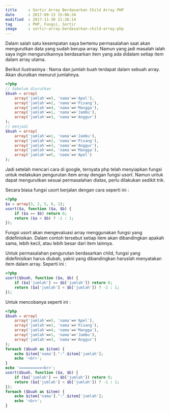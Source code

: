 ```yaml
---
title     : Sortir Array Berdasarkan Child Array PHP
date      : 2017-09-13 15:06:34
modified  : 2017-11-30 21:26:14
tag       : PHP, Fungsi, Sortir
image     : sortir-array-berdasarkan-child-array-php
---
```


Dalam salah satu kesempatan saya bertemu permasalahan saat akan mengurutkan data yang sudah berupa array. Namun <!--more-->yang jadi masalah ialah saya ingin mengurutkannya berdasarkan item yang ada didalam setiap item dalam array utama.

Berikut ilustrasinya :
Nama dan jumlah buah terdapat dalam sebuah array. Akan diurutkan menurut jumlahnya.
``` php
<?php
// Sebelum diurutkan
$buah = array(
    array('jumlah'=>5, 'nama'=>'Apel'),
    array('jumlah'=>2, 'nama'=>'Pisang'),
    array('jumlah'=>4, 'nama'=>'Mangga'),
    array('jumlah'=>1, 'nama'=>'Jambu'),
    array('jumlah'=>3, 'nama'=>'Anggur')
);
// menjadi
$buah = array(
    array('jumlah'=>1, 'nama'=>'Jambu'),
    array('jumlah'=>2, 'nama'=>'Pisang'),
    array('jumlah'=>3, 'nama'=>'Anggur'),
    array('jumlah'=>4, 'nama'=>'Mangga'),
    array('jumlah'=>5, 'nama'=>'Apel')
);
```
Jadi setelah mencari cara di google, ternyata php telah menyiapkan fungsi untuk melakukan pengurutan item array dengan fungsi usort. Namun untuk dapat mengurutkan sesuai permasalahan diatas, perlu dilakukan sedikit trik.

Secara biasa fungsi usort berjalan dengan cara seperti ini :
``` php
<?php
$a = array(3, 2, 5, 6, 1);
usort($a, function ($a, $b) {
    if ($a == $b) return 0;
    return ($a < $b) ? -1 : 1;
});
```
Fungsi usort akan mengevaluasi array menggunakan fungsi yang didefinisikan. Dalam contoh tersebut setiap item akan dibandingkan apakah sama, lebih kecil, atau lebih besar dari item lainnya.

Untuk permasalahan pengurutan berdasarkan child, fungsi yang didefinisikan harus diubah, yakni yang dibandingkan haruslah menyatakan item dalam array. Seperti ini :

``` php
<?php
usort($buah, function ($a, $b) {
    if ($a['jumlah'] == $b['jumlah']) return 0;
    return ($a['jumlah'] < $b['jumlah']) ? -1 : 1;
});
```


Untuk mencobanya seperti ini :
```php
<?php
$buah = array(
    array('jumlah'=>5, 'nama'=>'Apel'),
    array('jumlah'=>2, 'nama'=>'Pisang'),
    array('jumlah'=>4, 'nama'=>'Mangga'),
    array('jumlah'=>1, 'nama'=>'Jambu'),
    array('jumlah'=>3, 'nama'=>'Anggur')
);
foreach ($buah as $item) {
    echo $item['nama'].":".$item['jumlah'];
    echo '<br>';
}
echo '==========<br>';
usort($buah, function ($a, $b) {
    if ($a['jumlah'] == $b['jumlah']) return 0;
    return ($a['jumlah'] < $b['jumlah']) ? -1 : 1;
});
foreach ($buah as $item) {
    echo $item['nama'].":".$item['jumlah'];
    echo '<br>';
}
```
